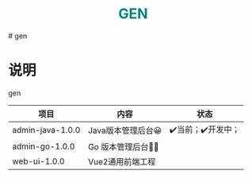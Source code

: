 <h1 align="center" style="color:rgb(0,133,125)">GEN</h1>
# gen

# 说明
gen

| 项目             | 内容               | 状态             |
| ---------------- | ------------------ | ---------------- |
| admin-java-1.0.0 | Java版本管理后台😀  | ✔️当前；✔️开发中； |
| admin-go-1.0.0   | Go  版本管理后台🧙‍♂️ |                  |
| web-ui-1.0.0     | Vue2通用前端工程   |                  |
